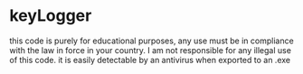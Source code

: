 # keyLogger
this code is purely for educational purposes, any use must be in compliance with the law in force in your country. I am not responsible for any illegal use of this code. it is easily detectable by an antivirus when exported to an .exe
